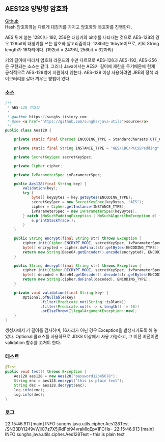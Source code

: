 ## AES128 양방향 암호화

[Github](https://github.com/sunghs/java-utils)  
Hash 암호화와는 다르게 대칭키를 가지고 암호화와 복호화를 진행한다.

AES 뒤에 붙는 128이나 192, 256은 대칭키의 bit수를 나타내는 것으로
AES-128의 경우 128bit의 대칭키를 쓰는 암호화 알고리즘이다.
128bit는 16byte이므로, 키의 String length가 16자리이다.
(192bit = 24자리, 256bit = 32자리)

키의 길이에 따라서 암호화 라운드의 수만 다르므로 AES-128과 AES-192, AES-256은 구현되는 소스는 같다.
그러나 Java에서는 AES키 길이에 제한을 두기때문에 현재 공식적으로 AES-128밖에 지원하지 않는다.
AES-128 이상 사용하려면 JRE의 정책 라이브러리를 갈아 끼우는 방법이 있다.

### 소스
```java
/**
 * AES-128 암호화
 *
 * @author https://sunghs.tistory.com
 * @see <a href="https://github.com/sunghs/java-utils">source</a>
 */
public class Aes128 {

    private static final Charset ENCODING_TYPE = StandardCharsets.UTF_8;

    private static final String INSTANCE_TYPE = "AES/CBC/PKCS5Padding";

    private SecretKeySpec secretKeySpec;

    private Cipher cipher;

    private IvParameterSpec ivParameterSpec;

    public Aes128(final String key) {
        validation(key);
        try {
            byte[] keyBytes = key.getBytes(ENCODING_TYPE);
            secretKeySpec = new SecretKeySpec(keyBytes, "AES");
            cipher = Cipher.getInstance(INSTANCE_TYPE);
            ivParameterSpec = new IvParameterSpec(keyBytes);
        } catch (NoSuchPaddingException | NoSuchAlgorithmException e) {
            e.printStackTrace();
        }
    }

    public String encrypt(final String str) throws Exception {
        cipher.init(Cipher.ENCRYPT_MODE, secretKeySpec, ivParameterSpec);
        byte[] encrypted = cipher.doFinal(str.getBytes(ENCODING_TYPE));
        return new String(Base64.getEncoder().encode(encrypted), ENCODING_TYPE);
    }

    public String decrypt(final String str) throws Exception {
        cipher.init(Cipher.DECRYPT_MODE, secretKeySpec, ivParameterSpec);
        byte[] decoded = Base64.getDecoder().decode(str.getBytes(ENCODING_TYPE));
        return new String(cipher.doFinal(decoded), ENCODING_TYPE);
    }

    private void validation(final String key) {
        Optional.ofNullable(key)
                .filter(Predicate.not(String::isBlank))
                .filter(Predicate.not(s -> s.length() != 16))
                .orElseThrow(IllegalArgumentException::new);
    }
}
```

생성자에서 키 길이를 검사하며, 16자리가 아닌 경우 Exception을 발생시키도록 해 놓았다.
Optional 클래스를 사용하므로 JDK8 이상에서 사용 가능하고, 그 이전 버전이면 validation 함수를 고쳐야 한다.

### 테스트
```java
@Test
public void test() throws Exception {
    Aes128 aes128 = new Aes128("password12345678");
    String enc = aes128.encrypt("this is plain text");
    String dec = aes128.decrypt(enc);
    log.info(enc);
    log.info(dec);
}
```

### 로그
22:15:46.911 [main] INFO sunghs.java.utils.cipher.Aes128Test - /SN33DYI249vWjlC7z7X5jRdFbi94vraMlqEpv1FCHs=
22:15:46.913 [main] INFO sunghs.java.utils.cipher.Aes128Test - this is plain text